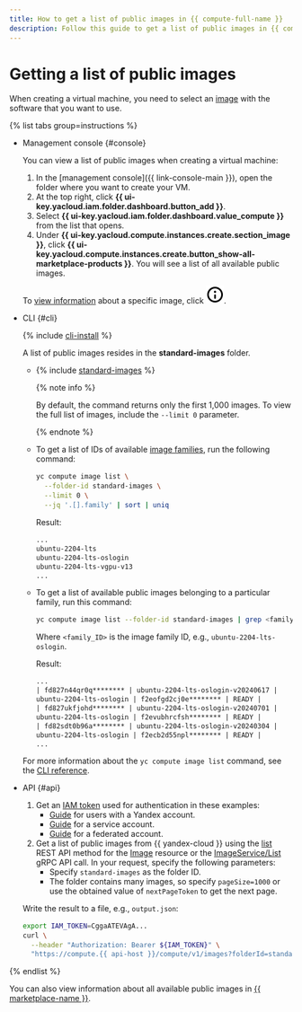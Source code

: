 ```yaml
---
title: How to get a list of public images in {{ compute-full-name }}
description: Follow this guide to get a list of public images in {{ compute-full-name }}.
---
```


# Getting a list of public images

When creating a virtual machine, you need to select an [image](../../concepts/image.md) with the software that you want to use.

{% list tabs group=instructions %}

- Management console {#console}

  You can view a list of public images when creating a virtual machine:

  1. In the [management console]({{ link-console-main }}), open the folder where you want to create your VM.
  1. At the top right, click **{{ ui-key.yacloud.iam.folder.dashboard.button_add }}**.
  1. Select **{{ ui-key.yacloud.iam.folder.dashboard.value_compute }}** from the list that opens.
  1. Under **{{ ui-key.yacloud.compute.instances.create.section_image }}**, click **{{ ui-key.yacloud.compute.instances.create.button_show-all-marketplace-products }}**. You will see a list of all available public images.

  To [view information](./get-info.md) about a specific image, click ![image](../../../_assets/console-icons/circle-info.svg).

- CLI {#cli}

  {% include [cli-install](../../../_includes/cli-install.md) %}

  A list of public images resides in the **standard-images** folder.

  * {% include [standard-images](../../../_includes/standard-images.md) %}

      {% note info %}

      By default, the command returns only the first 1,000 images. To view the full list of images, include the `--limit 0` parameter.

      {% endnote %}

  * To get a list of IDs of available [image families](../../concepts/image.md#family), run the following command:

      ```bash
      yc compute image list \
        --folder-id standard-images \
        --limit 0 \
        --jq '.[].family' | sort | uniq
      ```

      Result:

      ```text
      ...
      ubuntu-2204-lts
      ubuntu-2204-lts-oslogin
      ubuntu-2204-lts-vgpu-v13
      ...
      ```

  * To get a list of available public images belonging to a particular family, run this command:

      ```bash
      yc compute image list --folder-id standard-images | grep <family_ID>
      ```

      Where `<family_ID>` is the image family ID, e.g., `ubuntu-2204-lts-oslogin`.

      Result:

      ```text
      ...
      | fd827n44qr0q******** | ubuntu-2204-lts-oslogin-v20240617 | ubuntu-2204-lts-oslogin | f2eofgd2cj0e******** | READY |
      | fd827ukfjohd******** | ubuntu-2204-lts-oslogin-v20240701 | ubuntu-2204-lts-oslogin | f2evubhrcfsh******** | READY |
      | fd82sdt0b96a******** | ubuntu-2204-lts-oslogin-v20240304 | ubuntu-2204-lts-oslogin | f2ecb2d55npl******** | READY |
      ...
      ```

  For more information about the `yc compute image list` command, see the [CLI reference](../../../cli/cli-ref/compute/cli-ref/image/list.md).

- API {#api}

  1. Get an [IAM token](../../../iam/concepts/authorization/iam-token.md) used for authentication in these examples:
     * [Guide](../../../iam/operations/iam-token/create.md) for users with a Yandex account.
     * [Guide](../../../iam/operations/iam-token/create-for-sa.md) for a service account.
     * [Guide](../../../iam/operations/iam-token/create-for-federation.md) for a federated account.
  1. Get a list of public images from {{ yandex-cloud }} using the [list](../../api-ref/Image/list.md) REST API method for the [Image](../../api-ref/Image/index.md) resource or the [ImageService/List](../../api-ref/grpc/Image/list.md) gRPC API call. In your request, specify the following parameters:
     * Specify `standard-images` as the folder ID.
     * The folder contains many images, so specify `pageSize=1000` or use the obtained value of `nextPageToken` to get the next page.

    Write the result to a file, e.g., `output.json`:

    ```bash
    export IAM_TOKEN=CggaATEVAgA...
    curl \
      --header "Authorization: Bearer ${IAM_TOKEN}" \
      "https://compute.{{ api-host }}/compute/v1/images?folderId=standard-images&pageSize=1000" > output.json
    ```

{% endlist %}

You can also view information about all available public images in [{{ marketplace-name }}](/marketplace).